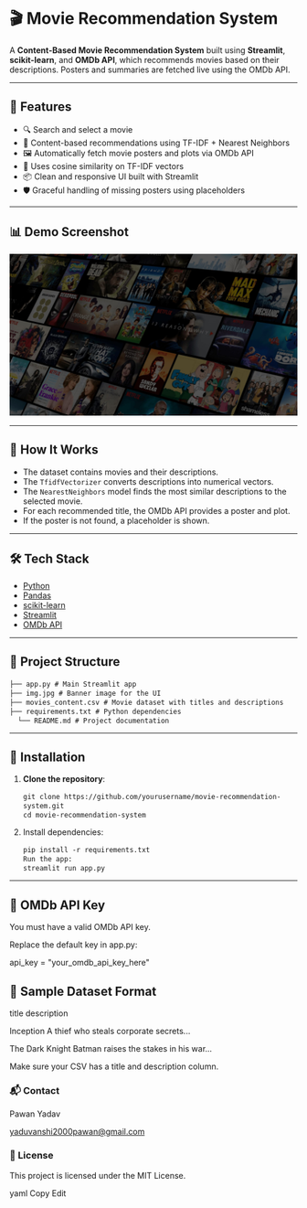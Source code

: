 # 🎬 Movie Recommendation System

A **Content-Based Movie Recommendation System** built using **Streamlit**, **scikit-learn**, and **OMDb API**, which recommends movies based on their descriptions. Posters and summaries are fetched live using the OMDb API.

---

## 🚀 Features

- 🔍 Search and select a movie
- 🎯 Content-based recommendations using TF-IDF + Nearest Neighbors
- 🖼 Automatically fetch movie posters and plots via OMDb API
- 🧠 Uses cosine similarity on TF-IDF vectors
- 📦 Clean and responsive UI built with Streamlit
- 🛡 Graceful handling of missing posters using placeholders

---

## 📊 Demo Screenshot

![App Screenshot](img.jpg)

---

## 🧠 How It Works

- The dataset contains movies and their descriptions.
- The `TfidfVectorizer` converts descriptions into numerical vectors.
- The `NearestNeighbors` model finds the most similar descriptions to the selected movie.
- For each recommended title, the OMDb API provides a poster and plot.
- If the poster is not found, a placeholder is shown.

---

## 🛠 Tech Stack

- [Python](https://www.python.org/)
- [Pandas](https://pandas.pydata.org/)
- [scikit-learn](https://scikit-learn.org/)
- [Streamlit](https://streamlit.io/)
- [OMDb API](https://www.omdbapi.com/)

---

## 📁 Project Structure

    ├── app.py # Main Streamlit app
    ├── img.jpg # Banner image for the UI
    ├── movies_content.csv # Movie dataset with titles and descriptions
    ├── requirements.txt # Python dependencies
      └── README.md # Project documentation
---

## 🔧 Installation

1. **Clone the repository**:

       git clone https://github.com/yourusername/movie-recommendation-system.git
       cd movie-recommendation-system
2. Install dependencies:

       pip install -r requirements.txt
       Run the app:
       streamlit run app.py
---

## 🔑 OMDb API Key
You must have a valid OMDb API key.

Replace the default key in app.py:

api_key = "your_omdb_api_key_here"

## 📌 Sample Dataset Format

title	description

Inception	A thief who steals corporate secrets...

The Dark Knight	Batman raises the stakes in his war...

Make sure your CSV has a title and description column.

### 📬 Contact

Pawan Yadav

yaduvanshi2000pawan@gmail.com

### 📄 License

This project is licensed under the MIT License.

yaml
Copy
Edit
